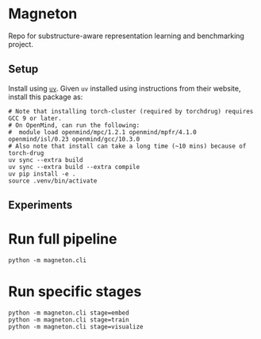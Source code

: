 # Magneton

Repo for substructure-aware representation learning and benchmarking project.

## Setup

Install using [`uv`](https://docs.astral.sh/uv/). Given `uv` installed using instructions from their website, install this package as:
```
# Note that installing torch-cluster (required by torchdrug) requires GCC 9 or later.
# On OpenMind, can run the following:
#  module load openmind/mpc/1.2.1 openmind/mpfr/4.1.0 openmind/isl/0.23 openmind/gcc/10.3.0
# Also note that install can take a long time (~10 mins) because of torch-drug
uv sync --extra build
uv sync --extra build --extra compile
uv pip install -e .
source .venv/bin/activate
```

## Experiments

# Run full pipeline
```
python -m magneton.cli

```

# Run specific stages
```
python -m magneton.cli stage=embed
python -m magneton.cli stage=train
python -m magneton.cli stage=visualize
```
